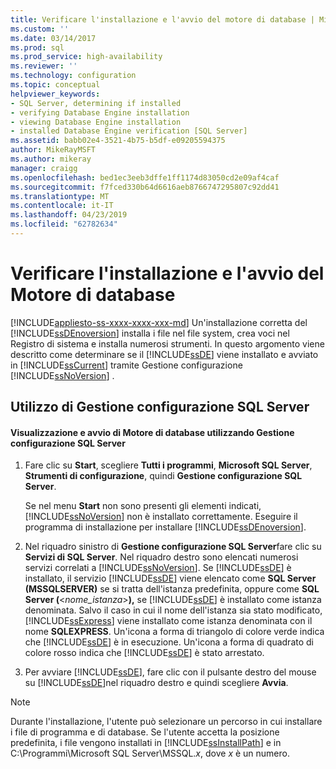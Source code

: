 ```yaml
---
title: Verificare l'installazione e l'avvio del motore di database | Microsoft Docs
ms.custom: ''
ms.date: 03/14/2017
ms.prod: sql
ms.prod_service: high-availability
ms.reviewer: ''
ms.technology: configuration
ms.topic: conceptual
helpviewer_keywords:
- SQL Server, determining if installed
- verifying Database Engine installation
- viewing Database Engine installation
- installed Database Engine verification [SQL Server]
ms.assetid: babb02e4-3521-4b75-b5df-e09205594375
author: MikeRayMSFT
ms.author: mikeray
manager: craigg
ms.openlocfilehash: bed1ec3eeb3dffe1ff1174d83050cd2e09af4caf
ms.sourcegitcommit: f7fced330b64d6616aeb8766747295807c92dd41
ms.translationtype: MT
ms.contentlocale: it-IT
ms.lasthandoff: 04/23/2019
ms.locfileid: "62782634"
---
```

# <a name="determine-whether-the-database-engine-is-installed-and-started"></a>Verificare l'installazione e l'avvio del Motore di database
[!INCLUDE[appliesto-ss-xxxx-xxxx-xxx-md](../../includes/appliesto-ss-xxxx-xxxx-xxx-md.md)]
  Un'installazione corretta del [!INCLUDE[ssDEnoversion](../../includes/ssdenoversion-md.md)] installa i file nel file system, crea voci nel Registro di sistema e installa numerosi strumenti. In questo argomento viene descritto come determinare se il [!INCLUDE[ssDE](../../includes/ssde-md.md)] viene installato e avviato in [!INCLUDE[ssCurrent](../../includes/sscurrent-md.md)] tramite Gestione configurazione [!INCLUDE[ssNoVersion](../../includes/ssnoversion-md.md)] .  
  
##  <a name="SSMSProcedure"></a> Utilizzo di Gestione configurazione SQL Server  
  
#### <a name="how-to-view-and-start-the-database-engine-by-using-sql-server-configuration-manager"></a>Visualizzazione e avvio di Motore di database utilizzando Gestione configurazione SQL Server  
  
1.  Fare clic su **Start**, scegliere **Tutti i programmi**, **Microsoft SQL Server**, **Strumenti di configurazione**, quindi **Gestione configurazione SQL Server**.  
  
     Se nel menu **Start** non sono presenti gli elementi indicati, [!INCLUDE[ssNoVersion](../../includes/ssnoversion-md.md)] non è installato correttamente. Eseguire il programma di installazione per installare [!INCLUDE[ssDEnoversion](../../includes/ssdenoversion-md.md)].  
  
2.  Nel riquadro sinistro di **Gestione configurazione SQL Server**fare clic su **Servizi di SQL Server**. Nel riquadro destro sono elencati numerosi servizi correlati a [!INCLUDE[ssNoVersion](../../includes/ssnoversion-md.md)]. Se [!INCLUDE[ssDE](../../includes/ssde-md.md)] è installato, il servizio [!INCLUDE[ssDE](../../includes/ssde-md.md)] viene elencato come **SQL Server (MSSQLSERVER)** se si tratta dell'istanza predefinita, oppure come **SQL Server (**\<*nome_istanza*>**),** se [!INCLUDE[ssDE](../../includes/ssde-md.md)] è installato come istanza denominata. Salvo il caso in cui il nome dell'istanza sia stato modificato, [!INCLUDE[ssExpress](../../includes/ssexpress-md.md)] viene installato come istanza denominata con il nome **SQLEXPRESS**. Un'icona a forma di triangolo di colore verde indica che [!INCLUDE[ssDE](../../includes/ssde-md.md)] è in esecuzione. Un'icona a forma di quadrato di colore rosso indica che [!INCLUDE[ssDE](../../includes/ssde-md.md)] è stato arrestato.  
  
3.  Per avviare [!INCLUDE[ssDE](../../includes/ssde-md.md)], fare clic con il pulsante destro del mouse su [!INCLUDE[ssDE](../../includes/ssde-md.md)]nel riquadro destro e quindi scegliere **Avvia**.  
  
> [!NOTE]  
>  Durante l'installazione, l'utente può selezionare un percorso in cui installare i file di programma e di database. Se l'utente accetta la posizione predefinita, i file vengono installati in [!INCLUDE[ssInstallPath](../../includes/ssinstallpath-md.md)] e in C:\Programmi\Microsoft SQL Server\MSSQL.*x*, dove *x* è un numero.  
  
  
